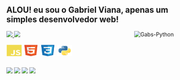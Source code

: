 ## ALOU! eu sou o Gabriel Viana, apenas um simples desenvolvedor web!
<img align="right" width="170em" alt="Gabs-Python" src="https://spotify-github-profile.vercel.app/api/view?uid=k4sufnekhbjoxsp7yuth27yrx&cover_image=true&theme=default&bar_color=53b14f&bar_color_cover=false"/>
  
<!-- Git Stauts -->
<div>
  <div style="display: inline_block">                                       
    <a href="https://github.com/vianaz" target="_blank">                              
    <img width ="300em" src="https://github-readme-stats.vercel.app/api?username=vianaz&show_icons=true&theme=dracula&include_all_commits=true&count_private=true"/>
    <img width ="320em" src="https://github-readme-stats.vercel.app/api/top-langs/?username=vianaz&layout=compact&langs_count=7&theme=dracula"/>
    </a>

  </div>
  
  
  



  <!-- Dev Icons   -->
  <div style="display: inline_block"><br>
    <img align="center" alt="Gabs-Js" height="30" width="40" src="https://raw.githubusercontent.com/devicons/devicon/master/icons/javascript/javascript-plain.svg">
    <img align="center" alt="Gabs-HTML" height="30" width="40" src="https://raw.githubusercontent.com/devicons/devicon/master/icons/html5/html5-original.svg">
    <img align="center" alt="Gabs-CSS" height="30" width="40" src="https://raw.githubusercontent.com/devicons/devicon/master/icons/css3/css3-original.svg">
    <img align="center" alt="Gabs-Python" height="30" width="40" src="https://raw.githubusercontent.com/devicons/devicon/master/icons/python/python-original.svg">
    
  </div>
</div>
 
 ##
  
<!-- Social Media  -->
<div> 
  <a href="mailto:viana_gab2001@hotmail.com" target="_blank"><img src="https://img.shields.io/badge/Microsoft_Outlook-0078D4?style=for-the-badge&logo=microsoft-outlook&logoColor=white" target="_blank"></a>
  <a href="https://www.instagram.com/vianazaum/" target="_blank"><img src="https://img.shields.io/badge/-Instagram-%23E4405F?style=for-the-badge&logo=instagram&logoColor=white" target="_blank"></a>
  <a href="https://www.instagram.com/vianazaum/" target="_blank"><img src="https://img.shields.io/badge/LinkedIn-0077B5?style=for-the-badge&logo=linkedin&logoColor=white" target="_blank"></a>
  <a href="https://www.instagram.com/vianazaum/" target="_blank"><img src="https://img.shields.io/badge/Medium-12100E?style=for-the-badge&logo=medium&logoColor=white" target="_blank"></a>
</div>


